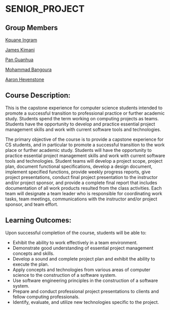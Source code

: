 SENIOR_PROJECT
==============
Group Members
-------------
[Kquane Ingram](https://github.com/Kingram91)

[James Kimani](https://github.com/jwkimani)

[Pan Guanhua](https://github.com/)

[Mohammad Bangoura](https://github.com/)

[Aaron Hevenstone](https://github.com/)

Course Description:
------------------
This is the capstone experience for computer science students intended to promote a successful transition to professional practice or further academic study. Students spend the term working on computing projects as teams. Students have the opportunity to develop and practice essential project management skills and work with current software tools and technologies.

The primary objective of the course is to provide a capstone experience for CS students, and in particular to promote a successful transition to the work place or further academic study. Students will have the opportunity to practice essential project management skills and work with current software tools and technologies. Student teams will develop a project scope, project plan, document functional specifications, develop a design document, implement specified functions, provide weekly progress reports, give project presentations, conduct final project presentation to the instructor and/or project sponsor, and provide a complete final report that includes documentation of all work products resulted from the class activities. Each team will designate a team leader who is responsible for coordinating work tasks, team meetings, communications with the instructor and/or project sponsor, and team effort.

Learning Outcomes:
----------------
Upon successful completion of the course, students will be able to:
- Exhibit the ability to work effectively in a team environment.
- Demonstrate good understanding of essential project management concepts and skills.
- Develop a sound and complete project plan and exhibit the ability to execute the plan.
- Apply concepts and technologies from various areas of computer science to the construction of a software system.
- Use software engineering principles in the construction of a software system.
- Prepare and conduct professional project presentations to clients and fellow computing professionals.
- Identify, evaluate, and utilize new technologies specific to the project.
  
